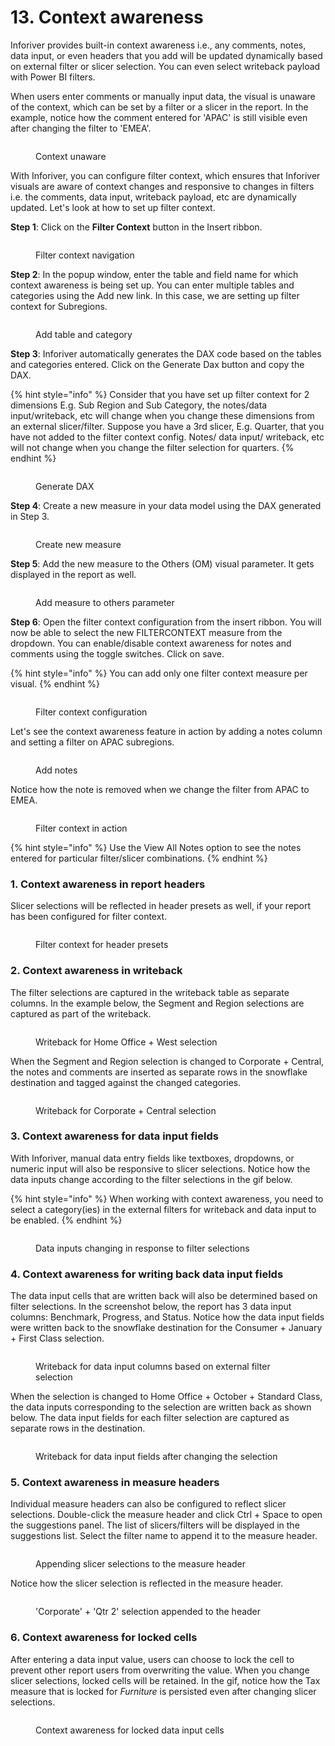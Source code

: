 # 13. Context awareness

Inforiver provides built-in context awareness i.e., any comments, notes, data input, or even headers that you add will be updated dynamically based on external filter or slicer selection. You can even select writeback payload with Power BI filters.&#x20;

When users enter comments or manually input data, the visual is unaware of the context, which can be set by a filter or a slicer in the report. In the example, notice how the comment entered for 'APAC' is still visible even after changing the filter to 'EMEA'.

<figure><img src="../.gitbook/assets/image (1) (1) (1) (1) (1) (1) (1) (1) (1) (1) (1) (1) (1) (1) (1) (1) (1) (1) (1) (1) (1) (1) (1) (1) (1) (1) (1) (1) (1) (1) (1) (1) (1) (1) (1) (1) (1) (1) (1) (1) (1) (1) (1) (1) (1) (1) (1) (1) (1) (1) (1) (1) (1) (1) (1) (1) (1) (1) (1) (1)   (4).png" alt=""><figcaption><p>Context unaware</p></figcaption></figure>

With Inforiver, you can configure filter context, which ensures that Inforiver visuals are aware of context changes and responsive to changes in filters i.e. the comments, data input, writeback payload, etc are dynamically updated. Let's look at how to set up filter context.

**Step 1**: Click on the **Filter Context** button in the Insert ribbon.

<figure><img src="../.gitbook/assets/image (1) (1) (1) (1) (1) (1) (1) (1) (1) (1) (1) (1) (1) (1) (1) (1) (1) (1) (1) (1) (1) (1) (1) (1) (1) (1) (1) (1) (1) (1) (1) (1) (1) (1) (1) (1) (1) (1) (1) (1) (1) (1) (1) (1) (1) (1) (1) (1) (1) (1) (1) (1) (1) (1) (1) (1) (1) (1) (1) (1)   (5).png" alt=""><figcaption><p>Filter context navigation</p></figcaption></figure>

**Step 2**: In the popup window, enter the table and field name for which context awareness is being set up. You can enter multiple tables and categories using the Add new link. In this case, we are setting up filter context for Subregions.

<figure><img src="../.gitbook/assets/image (3) (1) (1) (1) (1) (1) (1) (1) (1) (1) (1) (1) (1) (1) (1) (1) (1) (1) (1) (1) (1) (1) (1) (1) (1) (1) (1) (1) (1) (1) (1) (1) (1) (1) (1) (1) (1) (1) (1) (1) (1).png" alt=""><figcaption><p>Add table and category</p></figcaption></figure>

**Step 3**: Inforiver automatically generates the DAX code based on the tables and categories entered. Click on the Generate Dax button and copy the DAX.

{% hint style="info" %}
Consider that you have set up filter context for 2 dimensions E.g. Sub Region and Sub Category, the notes/data input/writeback, etc will change when you change these dimensions from an external slicer/filter. Suppose you have a 3rd slicer, E.g. Quarter, that you have not added to the filter context config. Notes/ data input/ writeback, etc will not change when you change the filter selection for quarters.
{% endhint %}

<figure><img src="../.gitbook/assets/image (4) (1) (1) (1) (1) (1) (1) (1) (1) (1) (1) (1) (1) (1) (1) (1) (1) (1) (1) (1) (1) (1) (1) (1) (1) (1) (1) (1) (1) (1) (1) (1).png" alt=""><figcaption><p>Generate DAX</p></figcaption></figure>

**Step 4**: Create a new measure in your data model using the DAX generated in Step 3.

<figure><img src="../.gitbook/assets/image (5) (1) (1) (1) (1) (1) (1) (1) (1) (1) (1) (1) (1) (1) (1) (1) (1) (1) (1) (1) (1) (1) (1) (1) (1) (1) (1).png" alt=""><figcaption><p>Create new measure</p></figcaption></figure>

**Step 5**: Add the new measure to the Others (OM) visual parameter. It gets displayed in the report as well.

<figure><img src="../.gitbook/assets/image (6) (1) (1) (1) (1) (1) (1) (1) (1) (1) (1) (1) (1) (1) (1) (1) (1) (1) (1) (1) (1) (1).png" alt=""><figcaption><p>Add measure to others parameter</p></figcaption></figure>

**Step 6**: Open the filter context configuration from the insert ribbon. You will now be able to select the new FILTERCONTEXT measure from the dropdown. You can enable/disable context awareness for notes and comments using the toggle switches. Click on save.

{% hint style="info" %}
You can add only one filter context measure per visual.
{% endhint %}

<figure><img src="../.gitbook/assets/image (7) (1) (1) (1) (1) (1) (1) (1) (1) (1) (1) (1) (1) (1) (1) (1) (1) (1).png" alt=""><figcaption><p>Filter context configuration</p></figcaption></figure>

Let's see the context awareness feature in action by adding a notes column and setting a filter on APAC subregions.

<figure><img src="../.gitbook/assets/image (8) (1) (1) (1) (1) (1) (1) (1) (1) (1) (1) (1) (1) (1) (1) (1).png" alt=""><figcaption><p>Add notes</p></figcaption></figure>

Notice how the note is removed when we change the filter from APAC to EMEA.

<figure><img src="../.gitbook/assets/image (9) (1) (1) (1) (1) (1) (1) (1) (1) (1) (1).png" alt=""><figcaption><p>Filter context in action</p></figcaption></figure>

{% hint style="info" %}
Use the View All Notes option to see the notes entered for particular filter/slicer combinations.
{% endhint %}

### 1. Context awareness in report headers

Slicer selections will be reflected in header presets as well, if your report has been configured for filter context.

<figure><img src="../.gitbook/assets/7.1. Filter context header preset.png" alt=""><figcaption><p>Filter context for header presets</p></figcaption></figure>

### 2. Context awareness in writeback

The filter selections are captured in the writeback table as separate columns. In the example below, the Segment and Region selections are captured as part of the writeback.

<figure><img src="../.gitbook/assets/image (8) (8).png" alt=""><figcaption><p>Writeback for Home Office + West selection</p></figcaption></figure>

When the Segment and Region selection is changed to Corporate + Central, the notes and comments are inserted as separate rows in the snowflake destination and tagged against the changed categories.

<figure><img src="../.gitbook/assets/image (1) (1) (1) (1) (1) (1) (1) (1) (1) (2) (1) (1) (1) (1) (1) (1) (1) (1) (1) (1).png" alt=""><figcaption><p>Writeback for Corporate + Central selection</p></figcaption></figure>

### 3. Context awareness for data input fields

With Inforiver, manual data entry fields like textboxes, dropdowns, or numeric input will also be responsive to slicer selections. Notice how the data inputs change according to the filter selections in the gif below.

{% hint style="info" %}
When working with context awareness, you need to select a category(ies) in the external filters for writeback and data input to be enabled.
{% endhint %}

<figure><img src="../.gitbook/assets/2.1. Filter Context - data input gif.gif" alt=""><figcaption><p>Data inputs changing in response to filter selections</p></figcaption></figure>

### 4. Context awareness for writing back data input fields

The data input cells that are written back will also be determined based on filter selections.  In the screenshot below, the report has 3 data input columns: Benchmark, Progress, and Status. Notice how the data input fields were written back to the snowflake destination for the Consumer + January + First Class selection.

<figure><img src="../.gitbook/assets/image (1) (1) (1) (1) (1) (1) (1) (1) (1) (2) (1) (1) (1) (1) (1) (1) (1).png" alt=""><figcaption><p>Writeback for data input columns based on external filter selection</p></figcaption></figure>

When the selection is changed to Home Office + October + Standard Class, the data inputs corresponding to the selection are written back as shown below. The data input fields for each filter selection are captured as separate rows in the destination.

<figure><img src="../.gitbook/assets/image (1) (1) (1) (1) (1) (1) (1) (1) (1) (2) (1) (1) (1) (1) (1) (1) (1) (1).png" alt=""><figcaption><p>Writeback for data input fields after changing the selection</p></figcaption></figure>

### 5. Context awareness in measure headers

Individual measure headers can also be configured to reflect slicer selections. Double-click the measure header and click Ctrl + Space to open the suggestions panel. The list of slicers/filters will be displayed in the suggestions list. Select the filter name to append it to the measure header.

<figure><img src="../.gitbook/assets/image (893) (1).png" alt=""><figcaption><p>Appending slicer selections to the measure header</p></figcaption></figure>

Notice how the slicer selection is reflected in the measure header.

<figure><img src="../.gitbook/assets/image (894) (1).png" alt=""><figcaption><p>'Corporate' + 'Qtr 2' selection appended to the header</p></figcaption></figure>

### 6. Context awareness for locked cells

After entering a data input value, users can choose to lock the cell to prevent other report users from overwriting the value. When you change slicer selections, locked cells will be retained. In the gif, notice how the Tax measure that is locked for _Furniture_ is persisted even after changing slicer selections.

<figure><img src="../.gitbook/assets/Untitled Project (9).gif" alt=""><figcaption><p>Context awareness for locked data input cells</p></figcaption></figure>
